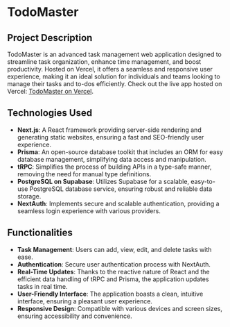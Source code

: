 # TodoMaster

## Project Description

TodoMaster is an advanced task management web application designed to streamline task organization, enhance time management, and boost productivity. Hosted on Vercel, it offers a seamless and responsive user experience, making it an ideal solution for individuals and teams looking to manage their tasks and to-dos efficiently.
Check out the live app hosted on Vercel: [TodoMaster on Vercel](https://todo-app-rho-three-24.vercel.app/).


## Technologies Used

- **Next.js**: A React framework providing server-side rendering and generating static websites, ensuring a fast and SEO-friendly user experience.
- **Prisma**: An open-source database toolkit that includes an ORM for easy database management, simplifying data access and manipulation.
- **tRPC**: Simplifies the process of building APIs in a type-safe manner, removing the need for manual type definitions.
- **PostgreSQL on Supabase**: Utilizes Supabase for a scalable, easy-to-use PostgreSQL database service, ensuring robust and reliable data storage.
- **NextAuth**: Implements secure and scalable authentication, providing a seamless login experience with various providers.

## Functionalities

- **Task Management**: Users can add, view, edit, and delete tasks with ease.
- **Authentication**: Secure user authentication process with NextAuth.
- **Real-Time Updates**: Thanks to the reactive nature of React and the efficient data handling of tRPC and Prisma, the application updates tasks in real time.
- **User-Friendly Interface**: The application boasts a clean, intuitive interface, ensuring a pleasant user experience.
- **Responsive Design**: Compatible with various devices and screen sizes, ensuring accessibility and convenience.
